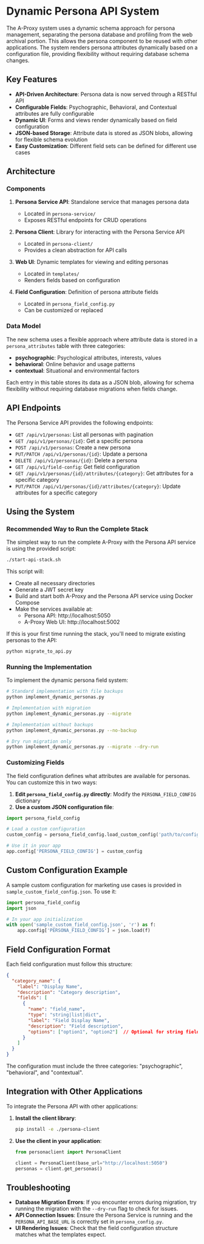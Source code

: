 # Dynamic Persona API System

The A-Proxy system uses a dynamic schema approach for persona management, separating the persona database and profiling from the web archival portion. This allows the persona component to be reused with other applications. The system renders persona attributes dynamically based on a configuration file, providing flexibility without requiring database schema changes.

## Key Features

- **API-Driven Architecture**: Persona data is now served through a RESTful API
- **Configurable Fields**: Psychographic, Behavioral, and Contextual attributes are fully configurable
- **Dynamic UI**: Forms and views render dynamically based on field configuration
- **JSON-based Storage**: Attribute data is stored as JSON blobs, allowing for flexible schema evolution
- **Easy Customization**: Different field sets can be defined for different use cases

## Architecture

### Components

1. **Persona Service API**: Standalone service that manages persona data
   - Located in `persona-service/`
   - Exposes RESTful endpoints for CRUD operations

2. **Persona Client**: Library for interacting with the Persona Service API
   - Located in `persona-client/`
   - Provides a clean abstraction for API calls

3. **Web UI**: Dynamic templates for viewing and editing personas
   - Located in `templates/`
   - Renders fields based on configuration

4. **Field Configuration**: Definition of persona attribute fields
   - Located in `persona_field_config.py`
   - Can be customized or replaced

### Data Model

The new schema uses a flexible approach where attribute data is stored in a `persona_attributes` table with three categories:

- **psychographic**: Psychological attributes, interests, values
- **behavioral**: Online behavior and usage patterns
- **contextual**: Situational and environmental factors

Each entry in this table stores its data as a JSON blob, allowing for schema flexibility without requiring database migrations when fields change.

## API Endpoints

The Persona Service API provides the following endpoints:

- `GET /api/v1/personas`: List all personas with pagination
- `GET /api/v1/personas/{id}`: Get a specific persona
- `POST /api/v1/personas`: Create a new persona
- `PUT/PATCH /api/v1/personas/{id}`: Update a persona
- `DELETE /api/v1/personas/{id}`: Delete a persona
- `GET /api/v1/field-config`: Get field configuration
- `GET /api/v1/personas/{id}/attributes/{category}`: Get attributes for a specific category
- `PUT/PATCH /api/v1/personas/{id}/attributes/{category}`: Update attributes for a specific category

## Using the System

### Recommended Way to Run the Complete Stack

The simplest way to run the complete A-Proxy with the Persona API service is using the provided script:

```bash
./start-api-stack.sh
```

This script will:
- Create all necessary directories
- Generate a JWT secret key
- Build and start both A-Proxy and the Persona API service using Docker Compose
- Make the services available at:
  - Persona API: http://localhost:5050
  - A-Proxy Web UI: http://localhost:5002

If this is your first time running the stack, you'll need to migrate existing personas to the API:

```bash
python migrate_to_api.py
```

### Running the Implementation

To implement the dynamic persona field system:

```bash
# Standard implementation with file backups
python implement_dynamic_personas.py

# Implementation with migration
python implement_dynamic_personas.py --migrate

# Implementation without backups
python implement_dynamic_personas.py --no-backup

# Dry run migration only
python implement_dynamic_personas.py --migrate --dry-run
```

### Customizing Fields

The field configuration defines what attributes are available for personas. You can customize this in two ways:

1. **Edit `persona_field_config.py` directly**: Modify the `PERSONA_FIELD_CONFIG` dictionary
2. **Use a custom JSON configuration file**:

```python
import persona_field_config

# Load a custom configuration
custom_config = persona_field_config.load_custom_config('path/to/config.json')

# Use it in your app
app.config['PERSONA_FIELD_CONFIG'] = custom_config
```

## Custom Configuration Example

A sample custom configuration for marketing use cases is provided in `sample_custom_field_config.json`. To use it:

```python
import persona_field_config
import json

# In your app initialization
with open('sample_custom_field_config.json', 'r') as f:
    app.config['PERSONA_FIELD_CONFIG'] = json.load(f)
```

## Field Configuration Format

Each field configuration must follow this structure:

```json
{
  "category_name": {
    "label": "Display Name",
    "description": "Category description",
    "fields": [
      {
        "name": "field_name",
        "type": "string|list|dict",
        "label": "Field Display Name",
        "description": "Field description",
        "options": ["option1", "option2"]  // Optional for string fields
      }
    ]
  }
}
```

The configuration must include the three categories: "psychographic", "behavioral", and "contextual".

## Integration with Other Applications

To integrate the Persona API with other applications:

1. **Install the client library**:
   ```bash
   pip install -e ./persona-client
   ```

2. **Use the client in your application**:
   ```python
   from personaclient import PersonaClient
   
   client = PersonaClient(base_url="http://localhost:5050")
   personas = client.get_personas()
   ```

## Troubleshooting

- **Database Migration Errors**: If you encounter errors during migration, try running the migration with the `--dry-run` flag to check for issues.
- **API Connection Issues**: Ensure the Persona Service is running and the `PERSONA_API_BASE_URL` is correctly set in `persona_config.py`.
- **UI Rendering Issues**: Check that the field configuration structure matches what the templates expect.
